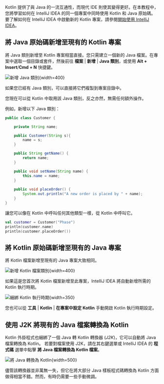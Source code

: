 [//]: # (title: 在一個專案中混合使用 Java 和 Kotlin – 教程)

Kotlin 提供了與 Java 的一流互通性，而現代 IDE 則使其變得更好。在本教程中，您將學習如何在 IntelliJ IDEA 的同一個專案中同時使用 Kotlin 和 Java 原始碼。要了解如何在 IntelliJ IDEA 中啟動新的 Kotlin 專案，請參閱[開始使用 IntelliJ IDEA](jvm-get-started.md)。

## 將 Java 原始碼新增至現有的 Kotlin 專案

將 Java 類別新增至 Kotlin 專案相當直接。您只需建立一個新的 Java 檔案。在專案中選取一個目錄或套件，然後前往 **檔案** | **新增** | **Java 類別**，或使用 **Alt + Insert**/**Cmd + N** 快捷鍵。

![新增 Java 類別](new-java-class.png){width=400}

如果您已經有 Java 類別，可以直接將它們複製到專案目錄中。

您現在可以從 Kotlin 中取用該 Java 類別，反之亦然，無需任何額外操作。
 
例如，新增以下 Java 類別：

``` java
public class Customer {

    private String name;

    public Customer(String s){
        name = s;
    }

    public String getName() {
        return name;
    }

    public void setName(String name) {
        this.name = name;
    }
    
    public void placeOrder() {
        System.out.println("A new order is placed by " + name);
    }
}
```

讓您可以像在 Kotlin 中呼叫任何其他類型一樣，從 Kotlin 中呼叫它。

```kotlin
val customer = Customer("Phase")
println(customer.name)
println(customer.placeOrder())
```

## 將 Kotlin 原始碼新增至現有的 Java 專案

將 Kotlin 檔案新增至現有的 Java 專案大致相同。

![新增 Kotlin 檔案類別](new-kotlin-file.png){width=400}

如果這是您首次將 Kotlin 檔案新增至此專案，IntelliJ IDEA 將自動新增所需的 Kotlin 執行時期。

![綑綁 Kotlin 執行時期](bundling-kotlin-option.png){width=350}

您也可以從 **工具** | **Kotlin** | **在專案中設定 Kotlin** 手動開啟 Kotlin 執行時期設定。

## 使用 J2K 將現有的 Java 檔案轉換為 Kotlin

Kotlin 外掛程式也綑綁了一個 Java 轉 Kotlin 轉換器 (_J2K_)，它可以自動將 Java 檔案轉換為 Kotlin。
若要對檔案使用 J2K，請在其右鍵選單或 IntelliJ IDEA 的 **程式碼** 選單中點擊 **將 Java 檔案轉換為 Kotlin 檔案**。

![將 Java 轉換為 Kotlin](convert-java-to-kotlin.png){width=500}

儘管該轉換器並非萬無一失，但它在將大部分 Java 樣板程式碼轉換為 Kotlin 方面做得相當不錯。然而，有時仍需要一些手動微調。